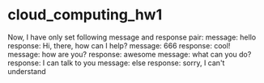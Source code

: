 # cloud_computing_hw1
Now, I have only set following message and response pair:
message: hello              response: Hi, there, how can I help?
message: 666                response: cool!
message: how are you?       response: awesome
message: what can you do?   response: I can talk to you
message: else               response: sorry, I can't understand
